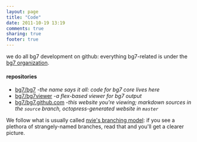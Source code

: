 ```yaml
---
layout: page
title: "Code"
date: 2011-10-19 13:19
comments: true
sharing: true
footer: true
---
```


we do all bg7 development on github: everything bg7-related is under the [bg7 organization](http://github.com/bg7/).

#### repositories ####

* [bg7/bg7](http://github.com/bg7/bg7) _-the name says it all: code for bg7 core lives here_
* [bg7/bg7viewer](http://github.com/bg7/bg7viewer) _-a flex-based viewer for bg7 output_
* [bg7/bg7.github.com](http://github.com/bg7/bg7.github.com) _-this website you're viewing; markdown sources in the `source` branch, octopress-generated website in `master`_

 We follow what is usually called [nvie's branching model](http://nvie.com/posts/a-successful-git-branching-model/): if you see a plethora of strangely-named branches, read that and you'll get a clearer picture.